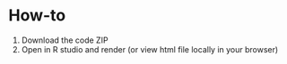# How-to 

1. Download the code ZIP 
2. Open in R studio and render (or view html file locally in your browser)
